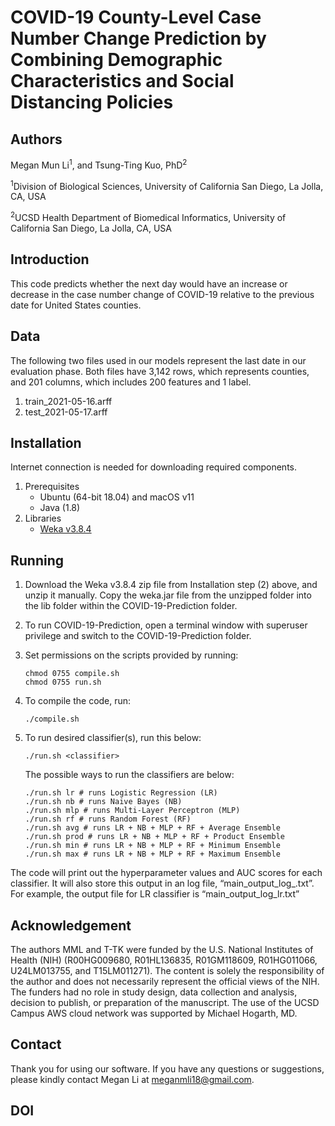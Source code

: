 # COVID-19 County-Level Case Number Change Prediction by Combining Demographic Characteristics and Social Distancing Policies

## Authors
Megan Mun Li<sup>1</sup>, and Tsung-Ting Kuo, PhD<sup>2</sup>

<sup>1</sup>Division of Biological Sciences, University of California San Diego, La Jolla, CA, USA

<sup>2</sup>UCSD Health Department of Biomedical Informatics, University of California San Diego, La Jolla, CA, USA

## Introduction
This code predicts whether the next day would have an increase or decrease in the case number change of COVID-19 relative to the previous date for United States counties.

## Data
The following two files used in our models represent the last date in our evaluation phase. Both files have 3,142 rows, which represents counties, and 201 columns, which includes 200 features and 1 label.
1. train_2021-05-16.arff
2. test_2021-05-17.arff

## Installation
Internet connection is needed for downloading required components.
1. Prerequisites
   - Ubuntu (64-bit 18.04) and macOS v11
   - Java (1.8)
2. Libraries 
   - [Weka v3.8.4](https://sourceforge.net/projects/weka/files/weka-3-8/3.8.4/weka-3-8-4.zip/download?use_mirror=iweb)

## Running
1. Download the Weka v3.8.4 zip file from Installation step (2) above, and unzip it manually. Copy the weka.jar file from the unzipped folder into the lib folder within the COVID-19-Prediction folder.
2. To run COVID-19-Prediction, open a terminal window with superuser privilege and switch to the COVID-19-Prediction folder.
3. Set permissions on the scripts provided by running:

       chmod 0755 compile.sh
       chmod 0755 run.sh
4. To compile the code, run:

       ./compile.sh
5. To run desired classifier(s), run this below:

       ./run.sh <classifier>
       
    The possible ways to run the classifiers are below:

       ./run.sh lr # runs Logistic Regression (LR)
       ./run.sh nb # runs Naive Bayes (NB)
       ./run.sh mlp # runs Multi-Layer Perceptron (MLP)
       ./run.sh rf # runs Random Forest (RF)
       ./run.sh avg # runs LR + NB + MLP + RF + Average Ensemble
       ./run.sh prod # runs LR + NB + MLP + RF + Product Ensemble
       ./run.sh min # runs LR + NB + MLP + RF + Minimum Ensemble
       ./run.sh max # runs LR + NB + MLP + RF + Maximum Ensemble

The code will print out the hyperparameter values and AUC scores for each classifier. It will also store this output in an log file, “main_output_log_<classifier>.txt”. For example, the output file for LR classifier is “main_output_log_lr.txt”

## Acknowledgement
The authors MML and T-TK were funded by the U.S. National Institutes of Health (NIH) (R00HG009680, R01HL136835, R01GM118609, R01HG011066, U24LM013755, and T15LM011271). The content is solely the responsibility of the author and does not necessarily represent the official views of the NIH. The funders had no role in study design, data collection and analysis, decision to publish, or preparation of the manuscript. The use of the UCSD Campus AWS cloud network was supported by Michael Hogarth, MD. 

## Contact 
Thank you for using our software. If you have any questions or suggestions, please kindly contact Megan Li at meganmli18@gmail.com.

## DOI
